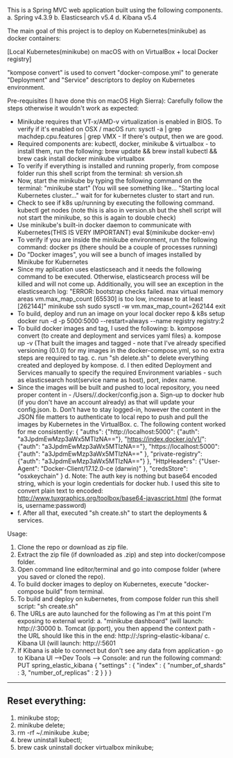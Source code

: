 This is a Spring MVC web application built using the following components. 
a.	Spring v4.3.9
b.	Elasticsearch v5.4
d.	Kibana v5.4

The main goal of this project is to deploy on Kubernetes(minikube) as docker containers:

[Local Kubernetes(minikube) on macOS with  on VirtualBox + local Docker registry]

"kompose convert" is used to convert "docker-compose.yml" to generate "Deployment" and "Service" descriptors to deploy on Kubernetes environment.


Pre-requisites (I have done this on macOS High Sierra): Carefully follow the steps otherwise it wouldn't work as expected:

-	Minikube requires that VT-x/AMD-v virtualization is enabled in BIOS. To verify if it's enabled on OSX / macOS run:
		sysctl -a | grep machdep.cpu.features | grep VMX - If there's output, then we are good.
-	Required components are: kubectl, docker, minikube & virtualbox - to install them, run the following:
		brew update && brew install kubectl && brew cask install docker minikube virtualbox
-	To verify if everything is installed and running properly, from compose folder run this shell script from the terminal:
		sh version.sh
-	Now, start the minikube by typing the following command on the terminal:
		"minikube start" (You will see something like... "Starting local Kubernetes cluster..." wait for for kubernetes cluster to start and run.
-	Check to see if k8s up/running by executing the following command.
		kubectl get nodes  (note this is also in version.sh but the shell script will not start the minikube, so this is again to double check)
-	Use minikube's built-in docker daemon to communicate with Kubernetes(THIS IS VERY IMPORTANT)
		eval $(minikube docker-env)
-	To verify if you are inside the minikube environment, run the following command:
		docker ps (there should be a couple of processes running)
-	Do "Docker images", you will see a bunch of images installed by Minikube for Kubernetes
-	Since my aplication uses elasticseach and it needs the following command to be executed. Otherwise, elasticsearch process will be killed and will not come up. Additionally, you will see an exception in the elasticsearch log: "ERROR: bootstrap checks failed. max virtual memory areas vm.max_map_count [65530] is too low, increase to at least [262144]"
		minikube ssh
		sudo sysctl -w vm.max_map_count=262144
		exit
-	To build, deploy and run an image on your local docker repo & k8s setup
		docker run -d -p 5000:5000 --restart=always --name registry registry:2
-	To build docker images and tag, I used the following:
	b.	kompose convert (to create and deployment and services yaml files)
	a.	kompose up -v (That built the images and tagged - note that I've already specified versioning (0.1.0) for my images in the docker-compose.yml, so no extra steps are required to tag.
	c.	run "sh delete.sh" to delete everything created and deployed by kompose.
	d.	I then edited Deployment and Services manually to specify the required Environment variables - such as elasticsearch host(service name as host), port, index name.
-	Since the images will be built and pushed to local repository, you need proper content in - /Users/<user>/.docker/config.json
	a.	Sign-up to docker hub (if you don't have an account already) as that will update your config.json.
	b.	Don’t have to stay logged-in, however the content in the JSON file matters to authenticate to local repo to push and pull the images by Kubernetes in the VirtualBox.
	c.	The following content worked for me consistently:
		{
		"auths": 
			{"http://localhost:5000": {"auth": "a3JpdmEwMzp3aWx5MTIzNA=="},
			"https://index.docker.io/v1/": {"auth": "a3JpdmEwMzp3aWx5MTIzNA=="},
			"https://localhost:5000": {"auth": "a3JpdmEwMzp3aWx5MTIzNA=="	},
			"private-registry": {"auth": "a3JpdmEwMzp3aWx5MTIzNA=="}
			},
		"HttpHeaders": {"User-Agent": "Docker-Client/17.12.0-ce (darwin)"	},
		"credsStore": "osxkeychain"
		}
	d.	Note: The auth key is nothing but base64 encoded string, which is your login credentials for docker hub. I used this site to convert plain text to encoded: 
		http://www.tuxgraphics.org/toolbox/base64-javascript.html (the format is, username:password)
-	f.	After all that, executed "sh create.sh" to start the deployments & services.

	

Usage:

1.	Clone the repo or download as zip file.
2.	Extract the zip file (if downloaded as .zip) and step into docker/compose folder.
3.	Open command line editor/terminal and go into compose folder (where you saved or cloned the repo).
4.	To build docker images to deploy on Kubernetes, execute "docker-compose build" from terminal.
5. 	To build and deploy on kubernetes, from compose folder run this shell script: "sh create.sh"
6.	The URLs are auto launched for the following as I'm at this point I'm exposing to external world:
	a.	"minikube dashboard" (will launch: http://<IP>:30000
	b.	Tomcat (ip:port), you then append the context path - the URL should like this in the end: http://<IP>:<PORT>/spring-elastic-kibana/
	c.	Kibana UI (will launch: http://<IP>:5601
7. If Kibana is able to connect but don't see any data from application - go to Kibana UI -->Dev Tools --> Console: and run the following command:
		PUT spring_elastic_kibana
	{
    	"settings" : {
        	"index" : {
            	"number_of_shards" : 3, 
            	"number_of_replicas" : 2 
        	}
    	}
	}
	
-------------------------
Reset everything:
-------------------------

1.	minikube stop;
2.	minikube delete;
3.	rm -rf ~/.minikube .kube;
4.	brew uninstall kubectl;
5.	brew cask uninstall docker virtualbox minikube;